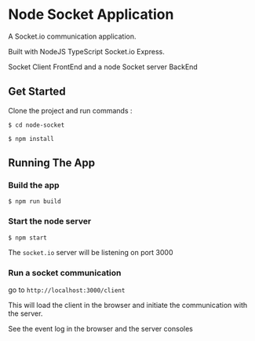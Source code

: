 # Node Socket Application
A Socket.io communication application.

Built with NodeJS TypeScript Socket.io Express.

Socket Client FrontEnd and a node Socket server BackEnd

## Get Started

Clone the project and run commands :

`$ cd node-socket`

`$ npm install`

## Running The App

### Build the app
`$ npm run build`

### Start the node server
`$ npm start`

The `socket.io` server will be listening on port 3000

### Run a socket communication
go to `http://localhost:3000/client`

This will load the client in the browser and initiate the communication with the server.

See the event log in the browser and the server consoles

